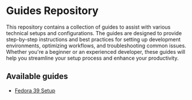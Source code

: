 # Guides Repository

This repository contains a collection of guides to assist with various technical setups and configurations. The guides are designed to provide step-by-step instructions and best practices for setting up development environments, optimizing workflows, and troubleshooting common issues. Whether you're a beginner or an experienced developer, these guides will help you streamline your setup process and enhance your productivity.

## Available guides

- [Fedora 39 Setup](fedora-39.md)
